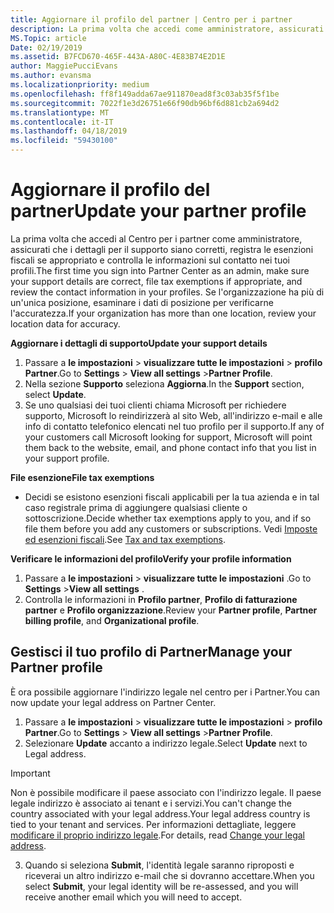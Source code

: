 ```yaml
---
title: Aggiornare il profilo del partner | Centro per i partner
description: La prima volta che accedi come amministratore, assicurati che i dettagli per il supporto siano corretti, registra le esenzioni fiscali se appropriato e controlla le informazioni sul contatto nei tuoi profili.
MS.Topic: article
Date: 02/19/2019
ms.assetid: B7FCD670-465F-443A-A80C-4E83B74E2D1E
author: MaggiePucciEvans
ms.author: evansma
ms.localizationpriority: medium
ms.openlocfilehash: ff8f149adda67ae911870ead8f3c03ab35f5f1be
ms.sourcegitcommit: 7022f1e3d26751e66f90db96bf6d881cb2a694d2
ms.translationtype: MT
ms.contentlocale: it-IT
ms.lasthandoff: 04/18/2019
ms.locfileid: "59430100"
---
```

# <a name="update-your-partner-profile"></a><span data-ttu-id="105d2-103">Aggiornare il profilo del partner</span><span class="sxs-lookup"><span data-stu-id="105d2-103">Update your partner profile</span></span>


<span data-ttu-id="105d2-104">La prima volta che accedi al Centro per i partner come amministratore, assicurati che i dettagli per il supporto siano corretti, registra le esenzioni fiscali se appropriato e controlla le informazioni sul contatto nei tuoi profili.</span><span class="sxs-lookup"><span data-stu-id="105d2-104">The first time you sign into Partner Center as an admin, make sure your support details are correct, file tax exemptions if appropriate, and review the contact information in your profiles.</span></span> <span data-ttu-id="105d2-105">Se l'organizzazione ha più di un'unica posizione, esaminare i dati di posizione per verificarne l'accuratezza.</span><span class="sxs-lookup"><span data-stu-id="105d2-105">If your organization has more than one location, review your location data for accuracy.</span></span>

<span data-ttu-id="105d2-106">**Aggiornare i dettagli di supporto**</span><span class="sxs-lookup"><span data-stu-id="105d2-106">**Update your support details**</span></span>

1.  <span data-ttu-id="105d2-107">Passare a **le impostazioni** &gt; **visualizzare tutte le impostazioni** &gt; **profilo Partner**.</span><span class="sxs-lookup"><span data-stu-id="105d2-107">Go to **Settings** &gt; **View all settings** &gt;**Partner Profile**.</span></span>
2.  <span data-ttu-id="105d2-108">Nella sezione **Supporto** seleziona **Aggiorna**.</span><span class="sxs-lookup"><span data-stu-id="105d2-108">In the **Support** section, select **Update**.</span></span>
3.  <span data-ttu-id="105d2-109">Se uno qualsiasi dei tuoi clienti chiama Microsoft per richiedere supporto, Microsoft lo reindirizzerà al sito Web, all'indirizzo e-mail e alle info di contatto telefonico elencati nel tuo profilo per il supporto.</span><span class="sxs-lookup"><span data-stu-id="105d2-109">If any of your customers call Microsoft looking for support, Microsoft will point them back to the website, email, and phone contact info that you list in your support profile.</span></span>

<span data-ttu-id="105d2-110">**File esenzione**</span><span class="sxs-lookup"><span data-stu-id="105d2-110">**File tax exemptions**</span></span>

-   <span data-ttu-id="105d2-111">Decidi se esistono esenzioni fiscali applicabili per la tua azienda e in tal caso registrale prima di aggiungere qualsiasi cliente o sottoscrizione.</span><span class="sxs-lookup"><span data-stu-id="105d2-111">Decide whether tax exemptions apply to you, and if so file them before you add any customers or subscriptions.</span></span> <span data-ttu-id="105d2-112">Vedi [Imposte ed esenzioni fiscali](tax-and-tax-exemptions.md).</span><span class="sxs-lookup"><span data-stu-id="105d2-112">See [Tax and tax exemptions](tax-and-tax-exemptions.md).</span></span>

<span data-ttu-id="105d2-113">**Verificare le informazioni del profilo**</span><span class="sxs-lookup"><span data-stu-id="105d2-113">**Verify your profile information**</span></span>

1.  <span data-ttu-id="105d2-114">Passare a **le impostazioni** &gt; **visualizzare tutte le impostazioni** .</span><span class="sxs-lookup"><span data-stu-id="105d2-114">Go to **Settings** &gt;**View all settings** .</span></span> 
2.  <span data-ttu-id="105d2-115">Controlla le informazioni in **Profilo partner**, **Profilo di fatturazione partner** e **Profilo organizzazione**.</span><span class="sxs-lookup"><span data-stu-id="105d2-115">Review your **Partner profile**, **Partner billing profile**, and **Organizational profile**.</span></span>

## <a name="manage-your-partner-profile"></a><span data-ttu-id="105d2-116">Gestisci il tuo profilo di Partner</span><span class="sxs-lookup"><span data-stu-id="105d2-116">Manage your Partner profile</span></span> 

<span data-ttu-id="105d2-117">È ora possibile aggiornare l'indirizzo legale nel centro per i Partner.</span><span class="sxs-lookup"><span data-stu-id="105d2-117">You can now update your legal address on Partner Center.</span></span>

1. <span data-ttu-id="105d2-118">Passare a **le impostazioni** &gt; **visualizzare tutte le impostazioni** &gt; **profilo Partner**.</span><span class="sxs-lookup"><span data-stu-id="105d2-118">Go to **Settings** &gt; **View all settings** &gt;**Partner Profile**.</span></span>
2. <span data-ttu-id="105d2-119">Selezionare **Update** accanto a indirizzo legale.</span><span class="sxs-lookup"><span data-stu-id="105d2-119">Select **Update** next to Legal address.</span></span> 

>[!Important]
><span data-ttu-id="105d2-120">Non è possibile modificare il paese associato con l'indirizzo legale. Il paese legale indirizzo è associato ai tenant e i servizi.</span><span class="sxs-lookup"><span data-stu-id="105d2-120">You can't change the country associated with your legal address.Your legal address country is tied to your tenant and services.</span></span> <span data-ttu-id="105d2-121">Per informazioni dettagliate, leggere [modificare il proprio indirizzo legale](https://docs.microsoft.com/office365/admin/manage/change-address-contact-and-more?view=o365-worldwide).</span><span class="sxs-lookup"><span data-stu-id="105d2-121">For details, read [Change your legal address](https://docs.microsoft.com/office365/admin/manage/change-address-contact-and-more?view=o365-worldwide).</span></span>

3. <span data-ttu-id="105d2-122">Quando si seleziona **Submit**, l'identità legale saranno riproposti e riceverai un altro indirizzo e-mail che si dovranno accettare.</span><span class="sxs-lookup"><span data-stu-id="105d2-122">When you select **Submit**, your legal identity will be re-assessed, and you will receive another email which you will need to accept.</span></span>



 



